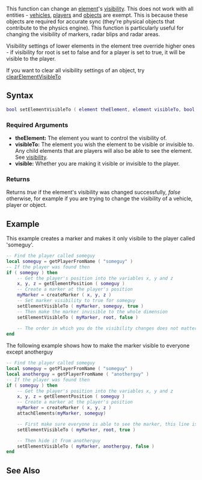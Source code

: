 This function can change an [element](/docs/element.md "wikilink")'s [visibility](/docs/visibility.md "wikilink"). This does not work with all entities - [vehicles](/docs/vehicle.md "wikilink"), [players](/docs/player.md "wikilink") and [objects](/docs/object.md "wikilink") are exempt. This is because these objects are required for accurate sync (they're physical objects that contribute to the physics engine). This function is particularly useful for changing the visibility of markers, radar blips and radar areas.

Visibility settings of lower elements in the element tree override higher ones - if visibility for root is set to false and for a player is set to true, it will be visible to the player.

If you want to clear all visibility settings of an object, try [clearElementVisibleTo](/docs/clearelementvisibleto.md "wikilink")

Syntax
------

``` lua
bool setElementVisibleTo ( element theElement, element visibleTo, bool visible )
```

### Required Arguments

-   **theElement:** The element you want to control the visibility of.
-   **visibleTo:** The element you wish the element to be visible or invisible to. Any child elements that are players will also be able to see the element. See [visibility](/docs/visibility.md "wikilink").
-   **visible:** Whether you are making it visible or invisible to the player.

### Returns

Returns *true* if the element's visibility was changed successfully, *false* otherwise, for example if you are trying to change the visibility of a vehicle, player or object.

Example
-------

This example creates a marker and makes it only visibile to the player called 'someguy'.

``` lua
-- Find the player called someguy
local someguy = getPlayerFromName ( "someguy" )
-- If the player was found then
if ( someguy ) then
    -- Get the player's position into the variables x, y and z
    x, y, z = getElementPosition ( someguy )
    -- Create a marker at the player's position
    myMarker = createMarker ( x, y, z )
    -- Set marker visibility to true for someguy
    setElementVisibleTo ( myMarker, someguy, true )
    -- Then make the marker invisible to the whole dimension
    setElementVisibleTo ( myMarker, root, false )
    
    -- The order in which you do the visibility changes does not matter, but ideally trues should be set before falses in order to prevent a momentary flicker.
end
```

The following example shows how to make the marker visible to everyone except anotherguy

``` lua
-- Find the player called someguy
local someguy = getPlayerFromName ( "someguy" )
local anotherguy = getPlayerFromName ( "anotherguy" )
-- If the player was found then
if ( someguy ) then
    -- Get the player's position into the variables x, y and z
    x, y, z = getElementPosition ( someguy )
    -- Create a marker at the player's position
    myMarker = createMarker ( x, y, z )
    attachElements(myMarker, someguy)

    -- First make sure everyone is able to see the marker, this line is unnecessary in this case as root visibility is set to true by default behaviour
    setElementVisibleTo ( myMarker, root, true )

    -- Then hide it from anotherguy
    setElementVisibleTo ( myMarker, anotherguy, false )
end
```

See Also
--------
